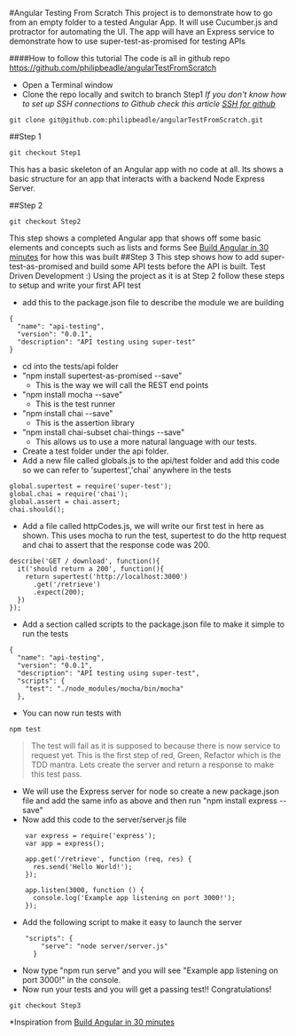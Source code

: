 #Angular Testing From Scratch 
This project is to demonstrate how to go from an empty folder to a tested Angular App.
It will use Cucumber.js and protractor for automating the UI.
The app will have an Express service to demonstrate how to use super-test-as-promised for testing APIs

####How to follow this tutorial
The code is all in github repo https://github.com/philipbeadle/angularTestFromScratch
* Open a Terminal window
* Clone the repo locally and switch to branch Step1
_If you don't know how to set up SSH connections to Github check this article [SSH for github](https://help.github.com/articles/generating-an-ssh-key/)_
```
git clone git@github.com:philipbeadle/angularTestFromScratch.git
```

##Step 1
```
git checkout Step1
```
This has a basic skeleton of an Angular app with no code at all.  Its shows a basic structure for an app that 
interacts with a backend Node Express Server.

##Step 2
```
git checkout Step2
```
This step shows a completed Angular app that shows off some basic elements and concepts such as lists and forms
See [Build Angular in 30 minutes](http://www.revillweb.com/tutorials/angularjs-in-30-minutes-angularjs-tutorial/) for how this was built
##Step 3
This step shows how to add super-test-as-promised and build some API tests before the API is built.  Test Driven Development :)
Using the project as it is at Step 2 follow these steps to setup and write your first API test
* add this to the package.json file to describe the module we are building
```
{
  "name": "api-testing",
  "version": "0.0.1",
  "description": "API testing using super-test"
}
```
* cd into the tests/api folder
* "npm install supertest-as-promised --save"
    * This is the way we will call the REST end points
* "npm install mocha --save" 
    * This is the test runner
* "npm install chai --save" 
    * This is the assertion library
* "npm install chai-subset chai-things --save" 
    * This allows us to use a more natural language with our tests.
* Create a test folder under the api folder.
* Add a new file called globals.js to the api/test folder and add this code so we can refer to 'supertest','chai' anywhere in the tests
```
global.supertest = require('super-test');
global.chai = require('chai');
global.assert = chai.assert;
chai.should();
```
* Add a file called httpCodes.js, we will write our first test in here as shown.  This uses mocha to run the test, supertest to do the http request and chai to assert that the response code was 200.
```
describe('GET / download', function(){
  it('should return a 200', function(){
    return supertest('http://localhost:3000')
      .get('/retrieve')
      .expect(200);
  })
});
```
* Add a section called scripts to the package.json file to make it simple to run the tests
```
{
  "name": "api-testing",
  "version": "0.0.1",
  "description": "API testing using super-test",
  "scripts": {
    "test": "./node_modules/mocha/bin/mocha"
  },
```
* You can now run tests with 
```
npm test
```
> The test will fail as it is supposed to because there is now service to request yet.  This is the first step of red, Green, Refactor which is the TDD mantra.
> Lets create the server and return a response to make this test pass.
* We will use the Express server for node so create a new package.json file and add the same info as above and then run "npm install express --save" 
* Now add this code to the server/server.js file

```
    var express = require('express');
    var app = express();
    
    app.get('/retrieve', function (req, res) {
      res.send('Hello World!');
    });
    
    app.listen(3000, function () {
      console.log('Example app listening on port 3000!');
    });
```
* Add the following script to make it easy to launch the server
```
    "scripts": {
        "serve": "node server/server.js"
      }
```
* Now type "npm run serve" and you will see "Example app listening on port 3000!" in the console.
* Now run your tests and you will get a passing test!! Congratulations!
```
git checkout Step3
```




*Inspiration from [Build Angular in 30 minutes](http://www.revillweb.com/tutorials/angularjs-in-30-minutes-angularjs-tutorial/)
